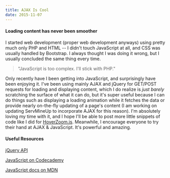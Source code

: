 ```yaml
---
title: AJAX Is Cool
date: 2015-11-07
---
```


#### Loading content has never been smoother

I started web development (proper web development anyways) using pretty much only PHP and HTML -- I didn't touch JavaScript at all, and CSS was usually handled by Bootstrap. I always thought I was doing it wrong, but I usually concluded the same thing every time.

> "JavaScript is too complex. I'll stick with PHP."

Only recently have I been getting into JavaScript, and surprisingly have
been enjoying it. I've been using mainly AJAX and jQuery for GET/POST
requests for loading and displaying content, which I do realize is *just
barely* scratching the surface of what it can do, but it's super useful
because I can do things such as displaying a loading animation while it
fetches the data or provide nearly on-the-fly updating of a page's
content (I am working on updating ServMineUp to incorporate AJAX for
this reason). I'm absolutely loving my time with it, and I hope I'll be
able to post more little snippets of code like I did for
[HoverZoom.js](/posts/hoverzoom-js). Meanwhile, I encourage everyone to try their hand at AJAX & JavaScript. It's powerful and amazing.

#### Useful Resources

[jQuery API](http://api.jquery.com/)

[JavaScript on Codecademy](https://www.codecademy.com/learn/javascript)

[JavaScript docs on MDN](https://developer.mozilla.org/en-US/docs/Web/JavaScript)
